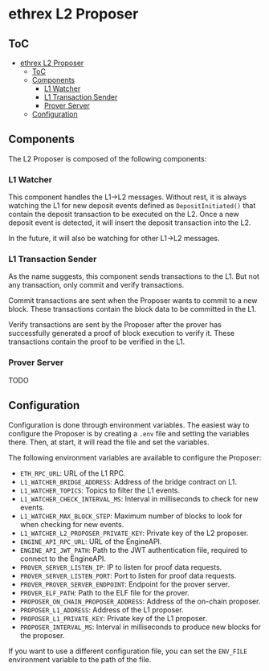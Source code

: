 # ethrex L2 Proposer

## ToC

- [ethrex L2 Proposer](#ethrex-l2-proposer)
  - [ToC](#toc)
  - [Components](#components)
    - [L1 Watcher](#l1-watcher)
    - [L1 Transaction Sender](#l1-transaction-sender)
    - [Prover Server](#prover-server)
  - [Configuration](#configuration)

## Components

The L2 Proposer is composed of the following components:

### L1 Watcher

This component handles the L1->L2 messages. Without rest, it is always watching the L1 for new deposit events defined as `DepositInitiated()` that contain the deposit transaction to be executed on the L2. Once a new deposit event is detected, it will insert the deposit transaction into the L2.

In the future, it will also be watching for other L1->L2 messages.

### L1 Transaction Sender

As the name suggests, this component sends transactions to the L1. But not any transaction, only commit and verify transactions.

Commit transactions are sent when the Proposer wants to commit to a new block. These transactions contain the block data to be committed in the L1.

Verify transactions are sent by the Proposer after the prover has successfully generated a proof of block execution to verify it. These transactions contain the proof to be verified in the L1.

### Prover Server

TODO

## Configuration

Configuration is done through environment variables. The easiest way to configure the Proposer is by creating a `.env` file and setting the variables there. Then, at start, it will read the file and set the variables.

The following environment variables are available to configure the Proposer:

- `ETH_RPC_URL`: URL of the L1 RPC.
- `L1_WATCHER_BRIDGE_ADDRESS`: Address of the bridge contract on L1.
- `L1_WATCHER_TOPICS`: Topics to filter the L1 events.
- `L1_WATCHER_CHECK_INTERVAL_MS`: Interval in milliseconds to check for new events.
- `L1_WATCHER_MAX_BLOCK_STEP`: Maximum number of blocks to look for when checking for new events.
- `L1_WATCHER_L2_PROPOSER_PRIVATE_KEY`: Private key of the L2 proposer.
- `ENGINE_API_RPC_URL`: URL of the EngineAPI.
- `ENGINE_API_JWT_PATH`: Path to the JWT authentication file, required to connect to the EngineAPI.
- `PROVER_SERVER_LISTEN_IP`: IP to listen for proof data requests.
- `PROVER_SERVER_LISTEN_PORT`: Port to listen for proof data requests.
- `PROVER_PROVER_SERVER_ENDPOINT`: Endpoint for the prover server.
- `PROVER_ELF_PATH`: Path to the ELF file for the prover.
- `PROPOSER_ON_CHAIN_PROPOSER_ADDRESS`: Address of the on-chain proposer.
- `PROPOSER_L1_ADDRESS`: Address of the L1 proposer.
- `PROPOSER_L1_PRIVATE_KEY`: Private key of the L1 proposer.
- `PROPOSER_INTERVAL_MS`: Interval in milliseconds to produce new blocks for the proposer.

If you want to use a different configuration file, you can set the `ENV_FILE` environment variable to the path of the file.
